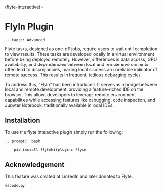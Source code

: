 (flyte-interactive)=

# FlyIn Plugin

```{eval-rst}
.. tags:: Advanced
```

Flyte tasks, designed as one-off jobs, require users to wait until completion to view results. These tasks are developed locally in a virtual environment before being deployed remotely. However, differences in data access, GPU availability, and dependencies between local and remote environments often lead to discrepancies, making local success an unreliable indicator of remote success. This results in frequent, tedious debugging cycles.


To address this, "FlyIn" has been introduced. It serves as a bridge between local and remote development, providing a feature-riched IDE on the browser. This allows developers to leverage remote environment capabilities while accessing features like debugging, code inspection, and Jupyter Notebook, traditionally available in local IDEs.


## Installation

To use the flyte interactive plugin simply run the following:

```{eval-rst}
.. prompt:: bash

    pip install flytekitplugins-flyin
```


## Acknowledgement

This feature was created at LinkedIn and later donated to Flyte.

```{auto-examples-toc}
vscode.py
```